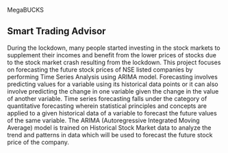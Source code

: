 MegaBUCKS
## Smart Trading Advisor

During the lockdown, many people started investing in the stock markets to supplement their incomes and benefit from the lower prices of stocks due to the stock market crash resulting from the lockdown. This project focuses on forecasting the future stock prices of NSE listed companies by performing Time Series Analysis using ARIMA model. Forecasting involves predicting values for a variable using its historical data points or it can also involve predicting the change in one variable given the change in the value of another variable. Time series forecasting falls under the category of quantitative forecasting wherein statistical principles and concepts are applied to a given historical data of a variable to forecast the future values of the same variable. The ARIMA (Autoregressive Integrated Moving Average) model is trained on Historical Stock Market data to analyze the trend and patterns in data which will be used to forecast the future stock price of the company.
